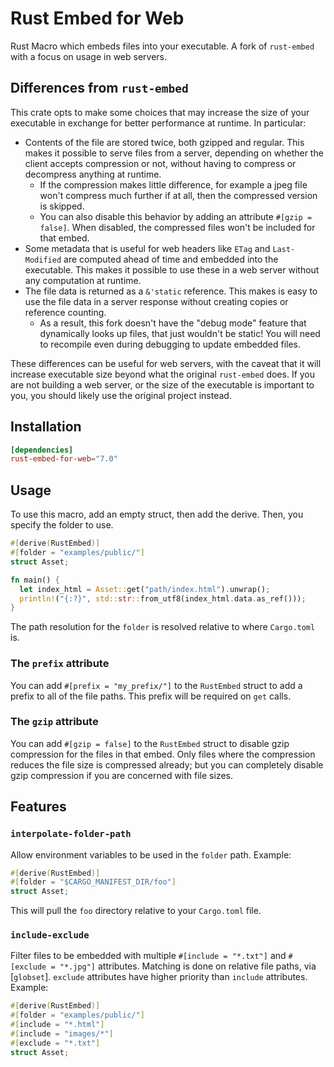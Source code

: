 # Rust Embed for Web

Rust Macro which embeds files into your executable. A fork of `rust-embed` with a focus on usage in web servers.

## Differences from `rust-embed`

This crate opts to make some choices that may increase the size of your
executable in exchange for better performance at runtime. In particular:

- Contents of the file are stored twice, both gzipped and regular. This makes it
  possible to serve files from a server, depending on whether the client accepts
  compression or not, without having to compress or decompress anything at
  runtime.
  - If the compression makes little difference, for example a jpeg file won't
    compress much further if at all, then the compressed version is skipped.
  - You can also disable this behavior by adding an attribute `#[gzip = false]`.
    When disabled, the compressed files won't be included for that embed.
- Some metadata that is useful for web headers like `ETag` and `Last-Modified`
  are computed ahead of time and embedded into the executable. This makes it
  possible to use these in a web server without any computation at runtime.
- The file data is returned as a `&'static` reference. This makes is easy to use
  the file data in a server response without creating copies or reference
  counting.
  - As a result, this fork doesn't have the "debug mode" feature that
    dynamically looks up files, that just wouldn't be static! You will need to
    recompile even during debugging to update embedded files.

These differences can be useful for web servers, with the caveat that it will
increase executable size beyond what the original `rust-embed` does. If you are
not building a web server, or the size of the executable is important to you,
you should likely use the original project instead.

## Installation

```toml
[dependencies]
rust-embed-for-web="7.0"
```

## Usage

To use this macro, add an empty struct, then add the derive. Then, you specify the folder to use.

```rust
#[derive(RustEmbed)]
#[folder = "examples/public/"]
struct Asset;

fn main() {
  let index_html = Asset::get("path/index.html").unwrap();
  println!("{:?}", std::str::from_utf8(index_html.data.as_ref()));
}
```

The path resolution for the `folder` is resolved relative to where `Cargo.toml` is.

### The `prefix` attribute

You can add `#[prefix = "my_prefix/"]` to the `RustEmbed` struct to add a prefix
to all of the file paths. This prefix will be required on `get` calls.

### The `gzip` attribute

You can add `#[gzip = false]` to the `RustEmbed` struct to disable gzip
compression for the files in that embed. Only files where the compression
reduces the file size is compressed already; but you can completely disable gzip
compression if you are concerned with file sizes.

## Features

### `interpolate-folder-path`

Allow environment variables to be used in the `folder` path. Example:

```rust
#[derive(RustEmbed)]
#[folder = "$CARGO_MANIFEST_DIR/foo"]
struct Asset;
```

This will pull the `foo` directory relative to your `Cargo.toml` file.

### `include-exclude`
Filter files to be embedded with multiple `#[include = "*.txt"]` and `#[exclude = "*.jpg"]` attributes. 
Matching is done on relative file paths, via [`globset`].
`exclude` attributes have higher priority than `include` attributes.
Example:

```rust
#[derive(RustEmbed)]
#[folder = "examples/public/"]
#[include = "*.html"]
#[include = "images/*"]
#[exclude = "*.txt"]
struct Asset;
```
